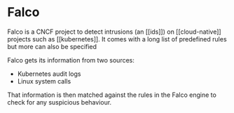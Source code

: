 # Falco
Falco is a CNCF project to detect intrusions (an  [[ids]]) on [[cloud-native]] projects such as [[kubernetes]]. It comes with a long list of predefined rules but more can also be specified

Falco gets its information from two sources:
* Kubernetes audit logs
* Linux system calls

That information is then matched against the rules in the Falco engine to check for any suspicious behaviour.
